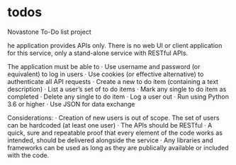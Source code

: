 # todos
Novastone To-Do list project

he application provides APIs only. There is no web UI or client application for this service, only a stand-alone service with RESTful APIs.
 
The application must be able to
·  Use username and password (or equivalent) to log in users
·  Use cookies (or effective alternative) to authenticate all API requests
·  Create a new to do item (containing a text description)
·  List a user’s set of to do items
·  Mark any single to do item as completed
·  Delete any single to do item
·  Log a user out
·  Run using Python 3.6 or higher
·  Use JSON for data exchange
 
Considerations:
·  Creation of new users is out of scope.  The set of users can be hardcoded (at least one user)
·  The APIs should be RESTful
·  A quick, sure and repeatable proof that every element of the code works as intended, should be delivered alongside the service
·  Any libraries and frameworks can be used as long as they are publically available or included with the code.
 
